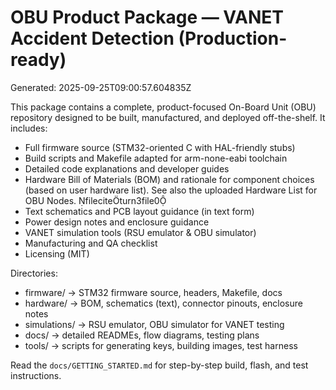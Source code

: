# OBU Product Package — VANET Accident Detection (Production-ready)

Generated: 2025-09-25T09:00:57.604835Z

This package contains a complete, product-focused On-Board Unit (OBU) repository designed to be built, manufactured, and deployed off-the-shelf. It includes:
- Full firmware source (STM32-oriented C with HAL-friendly stubs)
- Build scripts and Makefile adapted for arm-none-eabi toolchain
- Detailed code explanations and developer guides
- Hardware Bill of Materials (BOM) and rationale for component choices (based on user hardware list). See also the uploaded Hardware List for OBU Nodes. fileciteturn3file0
- Text schematics and PCB layout guidance (in text form)
- Power design notes and enclosure guidance
- VANET simulation tools (RSU emulator & OBU simulator)
- Manufacturing and QA checklist
- Licensing (MIT)

Directories:
- firmware/       -> STM32 firmware source, headers, Makefile, docs
- hardware/       -> BOM, schematics (text), connector pinouts, enclosure notes
- simulations/    -> RSU emulator, OBU simulator for VANET testing
- docs/           -> detailed READMEs, flow diagrams, testing plans
- tools/          -> scripts for generating keys, building images, test harness

Read the `docs/GETTING_STARTED.md` for step-by-step build, flash, and test instructions.
